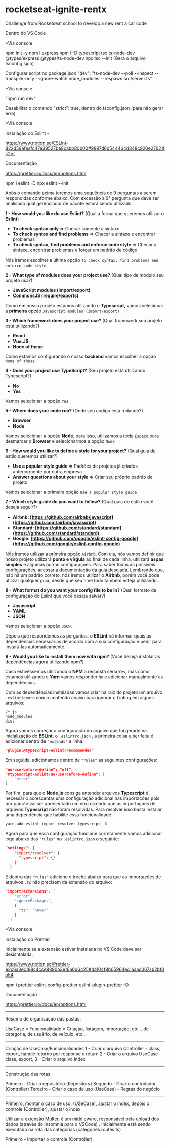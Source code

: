 # rocketseat-ignite-rentx
Challenge from Rocketseat school to develop a new rent a car code

Dentro do VS Code

*Via console

npm init -y
npm i express
npm i -D typescript tsc ts-node-dev @types/express @types/ts-node-dev 
npx tsc --init (Gera o arquivo tsconfig.sjon)

Configurar script no package.json "dev": "ts-node-dev --poll --inspect --transpile-only --ignore-watch node_modules --respawn src/server.ts"

*Via console

"npm run dev"

Desabilitar o comando "strict": true,  dentro do tsconfig.json (para não gerar erro)

*Via console

Instalação do Eslint - 

https://www.notion.so/ESLint-822d59afeafc47e39527be8cabb80b00#9897d6d544464d348c920e27621fc2ef

Documentação

https://prettier.io/docs/en/options.html

npm i eslint -D
npx eslint --init

Após o comando acima teremos uma sequência de 9 perguntas a serem respondidas conforme abaixo. Com excessão a 9° pergunta que deve ser analisado qual gerenciador de pacote estará sendo utilizado.

**1 - How would you like do use Eslint?** (Qual a forma que queremos utilizar o **Eslint**)

- **To check syntax only** ⇒ Checar somente a sintaxe
- **To check syntax and find problems** ⇒ Checar a sintaxe e encontrar problemas
- **To check syntax, find problems and enforce code style** ⇒ Checar a sintaxe, encontrar problemas e forçar um padrão de código

Nós iremos escolher a última opção `To check syntax, find problems and enforce code style`.

**2 - What type of modules does your project use?** (Qual tipo de módulo seu projeto usa?)

- **JavaScript modules (import/export)**
- **CommonsJS (require/exports)**

Como em nosso projeto estamos utilizando o **Typescript,** vamos selecionar a **primeira** opção `Javascript modules (import/export)`

**3 - Which framework does your project use?** (Qual framework seu projeto está utilizando?)

- **React**
- **Vue.JS**
- **None of these**

Como estamos configurando o nosso **backend** vamos escolher a opção `None of these`

**4 - Does your project use TypeScript?** (Seu projeto está utilizando Typescript?)

- **No**
- **Yes**

Vamos selecionar a opção `Yes`.

**5 - Where does your code run?** (Onde seu código está rodando?)

- **Browser**
- **Node**

Vamos selecionar a opção **Node**, para isso, utilizamos a tecla `Espaço` para desmarcar o **Browser** e selecionarmos a opção `Node`

**6 - How would you like to define a style for your project?** (Qual guia de estilo queremos utilizar?) 

- **Use a popular style guide ⇒** Padrões de projetos já criados anteriormente por outra empresa
- **Answer questions about your style ⇒** Criar seu próprio padrão de projeto

Vamos selecionar a primeira opção `Use a popular style guide`

**7 - Which style guide do you want to follow?** (Qual guia de estilo você deseja seguir?)

- **Airbnb: [https://github.com/airbnb/javascript](https://github.com/airbnb/javascript)**
- **Standard: [https://github.com/standard/standard](https://github.com/standard/standard)**
- **Google: [https://github.com/google/eslint-config-google](https://github.com/google/eslint-config-google)**

Nós iremos utilizar a primeira opção `Airbnb`. Com ela, nós vamos definir que nosso projeto utilizará **ponto e vírgula** ao final de cada linha, utilizará **aspas simples** e algumas outras configurações. Para saber todas as possíveis configurações, acessar a documentação da guia desejada. 
Lembrando que, não há um padrão correto, nós iremos utilizar o **Airbnb**, porém você pode utilizar qualquer guia, desde que seu time todo também esteja utilizando.

**8 - What format do you want your config file to be in?** (Qual formato de configuração do Eslint que você deseja salvar?)

- **Javascript**
- **YAML**
- **JSON**

Vamos selecionar a opção `JSON`.

Depois que respondemos as perguntas, o **ESLint** irá informar quais as dependências necessárias de acordo com a sua configuração e pedir para instalá-las automaticamente.

**9 - Would you like to install them now with npm?** (Você deseja instalar as dependências agora utilizando npm?)

 Caso estivéssemos utilizando o **NPM** a resposta seria `Yes`, mas como estamos utilizando o **Yarn** vamos responder `No` e adicionar manualmente as dependências.

Com as dependências instaladas vamos criar na raiz do projeto um arquivo `.eslintignore` com o conteúdo abaixo para ignorar o Linting em alguns arquivos:

```
/*.js
node_modules
dist
```

Agora vamos começar a configuração do arquivo que foi gerado na inicialização do **ESLint**, o `.eslintrc.json` , a primeira coisa a ser feita é adicionar dentro de `"extends"` a linha:

```json
"plugin:@typescript-eslint/recommended"
```

Em seguida, adicionamos dentro de `"rules"` as seguintes configurações:

```json
"no-use-before-define": "off",
"@typescript-eslint/no-use-before-define": [
	"error"
]
```
Por fim, para que o **Node.js** consiga entender arquivos **Typescript** é necessário acrescentar uma configuração adicional nas importações pois por padrão vai ser apresentado um erro dizendo que as importações de arquivos **Typescript** não foram resolvidas. Para resolver isso basta instalar uma dependência que habilite essa funcionalidade:

```bash
yarn add eslint-import-resolver-typescript -D
```

Agora para que essa configuração funcione corretamente vamos adicionar logo abaixo das `"rules"` no `.eslintrc.json` o seguinte:

```json
"settings": {
    "import/resolver": {
      "typescript": {}
    }
  }
```

E dentro das `"rules"` adicione o trecho abaixo para que as importações de arquivos `.ts` não precisem da extensão do arquivo:

```json
"import/extensions": [
    "error",
    "ignorePackages",
    {
      "ts": "never"
    }
  ]
```

*Via console

Instalação do Prettier

Inicialmente se a extensão estiver instalada no VS Code deve ser desisntalada.

https://www.notion.so/Prettier-e2c6a3ec188c4cce8890a3e16a0d6425#da104f9b05964ec1aaac067ab2bf8a54

npm i prettier eslint-config-prettier eslint-plugin-prettier -D

Documentação 

https://prettier.io/docs/en/options.html


***************
Resumo de organização das pastas:

UseCase = Funcionalidade = Criação, listagem, importação, etc... de categoria, de usuário, de veículo, etc...
***************

Criação de UseCase/Funcionalidades
1 - Criar o arquivo Controller - class, export, handle retorno por response e return 
2 - Criar o arquivo UseCase - class, export, 
3 - Criar o arquivo Index

**************
Construção das rotas

Primeiro - Criar o repositório (Repository)
Segundo - Criar o controlador (Controller)
Terceiro - Criar o caso de uso (UseCase) - Regras do negócio

**************

Primeiro, montar o caso de uso, (USeCase), ajustar o index, depois o controle (Controller), ajustar o index

Utilizar a extensão Multer, é um middleware, responsável pela upload dos dados (através do Insomnia para o VSCode) . Inicialmente está sendo executado na rota das categorias (categories.routes.ts) 

Primeiro - Importar o controle (Controller)

